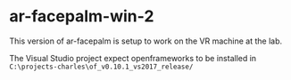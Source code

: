 # ar-facepalm-win-2

This version of ar-facepalm is setup to work on the VR machine at the lab.

The Visual Studio project expect openframeworks to be installed in `C:\projects-charles\of_v0.10.1_vs2017_release/`